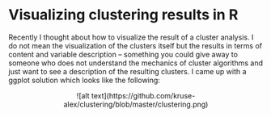 # Visualizing clustering results in R
Recently I thought about how to visualize the result of a cluster analysis. I do not mean the visualization of the clusters itself but the results in terms of content and variable description – something you could give away to someone who does not understand the mechanics of cluster algorithms and just want to see a description of the resulting clusters. I came up with a ggplot solution which looks like the following: 
<p align="center">
![alt text](https://github.com/kruse-alex/clustering/blob/master/clustering.png)
</p>
